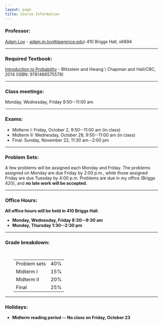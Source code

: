 ```yaml
---
layout: page
title: Course Information
---
```


### Professor:

[Adam Loy](http://aloy.github.io) - [adam.m.loy@lawrence.edu](mailto:adam.m.loy@lawrence.edu)\\
410 Briggs Hall, x6894

* * *

### Required Textbook:

[Introduction to Probability](https://www.crcpress.com/Introduction-to-Probability/Blitzstein-Hwang/9781466575578) - Blitzstein and Hwang \\
   Chapman and Hall/CRC, 2014 (ISBN: 9781466575578)

* * *

### Class meetings: 

Monday, Wednesday, Friday 9:50--11:00 am

* * *

### <a name="exams"></a>Exams:

* Midterm I: Friday, October 2, 9:50--11:00 am (in class)
* Midterm II: Wednesday, October 28, 9:50--11:00 am (in class)
* Final: Sunday, November 22, 11:30 am--2:00 pm

* * *

### <a name="problems"></a>Problem Sets:

A few problems will be assigned each Monday and Friday. The problems assigned on Monday are due Friday by 2:00 p.m., while those assigned Friday are due Tuesday by 4:00 p.m. Problems are due in my office (Briggs 420), and <b>no late work will be accepted.

* * *

### <a name="oh"></a>Office Hours: 

All office hours will be held in 410 Briggs Hall.

* Monday, Wednesday, Friday 8:30--9:30 am 
* Monday, Thursday 1:30--2:30 pm

* * *

### <a name="grading"></a>Grade breakdown:

<div style="padding-left:2em;padding-top:1em;">
<table style="width:400px;">
<tr> <td> Problem sets              </td> <td> 40% </td></tr>
<tr> <td> Midterm I       </td> <td> 15% </td></tr>
<tr> <td> Midterm II       </td> <td> 20% </td></tr>
<tr> <td> Final            </td> <td> 25% </td></tr>
</table>
</div>

* * *

### Holidays:

* Midterm reading period -- No class on Friday, October 23
